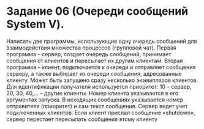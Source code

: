 # Задание 06 (Очереди сообщений System V).
Написать две программы, использующие одну очередь сообщений для взаимодействия множества процессов (групповой чат).
Первая программа – сервер, создает очередь сообщений, принимает сообщения от клиентов и пересылает их другим клиентам.
Вторая программа – клиент, подключается к очереди и отправляет сообщения серверу, а также выбирает из очереди сообщения, адресованные клиенту. Может быть запущено сразу несколько экземпляров клиентов.
Для идентификации получателя используется приоритет: 10 – сервер, 20, 30, 40,… – другие клиенты. Номер клиента указывается в его аргументах запуска.
В исходящих сообщениях указывается номер отправителя (приоритет) и сам текст сообщения. Сервер ведет учет подключенных клиентов. Если клиент прислал сообщение «shutdown», сервер перестает пересылать сообщения этому клиенту
